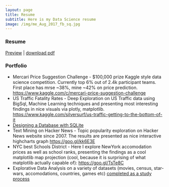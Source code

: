 ```yaml
---
layout: page
title: Resume
subtitle: Here is my Data Science resume
image: /img/me_Aug_2017_fb_sq.jpg
---
```

### Resume
[Preview](https://raw.githubusercontent.com/quicksilver0/resume/master/vladimir_kuzmenkov_resume_preview.png) | [download pdf](https://github.com/quicksilver0/resume/raw/master/vladimir_kuzmenkov_resume.pdf)

### Portfolio
 - Mercari Price Suggestion Challenge - $100,000 prize Kaggle style data science competition. Currently top 6% out of 2.4k participant teams. First place has mrse ~38%, mine ~42% on price prediction. https://www.kaggle.com/c/mercari-price-suggestion-challenge
 - US Traffic Fatality Rates - Deep Exploration on US Traffic data using BigSql, Machine Learning techniques and presenting most interesting findings in nice visuals via plotly, matplotlib. https://www.kaggle.com/silversurf/us-traffic-getting-to-the-bottom-of-it
 - [Designing a Database with SQLite](https://github.com/SilverSurfer0/dataquest/blob/master/solutions/Designing_a_database.ipynb)
 - Text Mining on Hacker News - Topic popularity exploration on Hacker News website since 2007. The results are presented as nice interactive highcharts graph https://goo.gl/kk6E3E
 - NYC best Schools District - Here I explore NewYork accomodation prices as well as school ranks, presenting the findings as a cool matplotlib map projection (cool, because it is surprising of what matplotlib actually capable of): https://goo.gl/TsTe8C
 - Explorative Data Analysis on a variety of datasets (movies, census, star-wars, accomodations, countries, games etc) [completed as a study process](https://github.com/quicksilver0/dataquest/blob/master/solutions/README.md)
